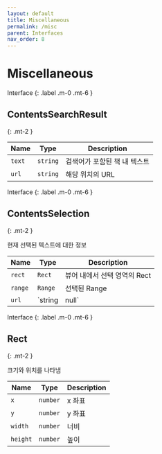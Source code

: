 ```yaml
---
layout: default
title: Miscellaneous
permalink: /misc
parent: Interfaces
nav_order: 8
---
```


# Miscellaneous

Interface
{: .label .m-0 .mt-6 }

## ContentsSearchResult
{: .mt-2 }

| Name   | Type     | Description            |
| ------ | -------- | ---------------------- |
| `text` | `string` | 검색어가 포함된 책 내 텍스트 |
| `url`  | `string` | 해당 위치의 URL        |


Interface
{: .label .m-0 .mt-6 }

## ContentsSelection
{: .mt-2 }

현재 선택된 텍스트에 대한 정보

| Name    | Type                                                      | Description                                                        |
| ------- | --------------------------------------------------------- | ------------------------------------------------------------------ |
| `rect`  | `Rect` | 뷰어 내에서 선택 영역의 Rect                                  |
| `range` | `Range`                                                   | 선택된 Range                                                       |
| `url`   | `string | null`                                          | 선택에 해당하는 URL, 북이오 주소 체계로 나타낼 수 없는 경우 `null` |


Interface
{: .label .m-0 .mt-6 }

## Rect
{: .mt-2 }

크기와 위치를 나타냄

| Name | Type | Description |
| - | - | - |
| `x`  | `number` | x 좌표 |
| `y`  | `number` | y 좌표 |
| `width`  | `number` | 너비 |
| `height`  | `number` | 높이 |